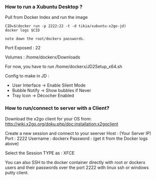 
### How to run a Xubuntu Desktop  ?

Pull from Docker Index and run the image

```
CID=$(docker run -p 2222:22 -t -d tikia/xubuntu-x2go-jd)
docker logs $CID

note down the root/dockerx passwords.
```

Port Exposed : 22

Volumes : /home/dockerx/Downloads

For now, you have to run /home/dockerx/JD2Setup_x64.sh

Config to make in JD :
- User Interface -> Enable Silent Mode
- Bubble Notify -> Show bubbles if Never
- Tray Icon -> Décocher Enabled


### How to run/connect to server with a Client?

Download the x2go client for your OS from:
http://wiki.x2go.org/doku.php/doc:installation:x2goclient

Create a new session and connect to your seerver
Host : (Your Server IP) Port : 2222 Username : dockerx Password : (get it from the Docker logs above)

Select the Session TYPE as : XFCE 

You can also SSH to the docker container directly with root or dockerx users and their passwords over the port 2222 with linux ssh or windows putty client.

